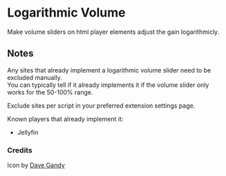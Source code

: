 # Logarithmic Volume

Make volume sliders on html player elements adjust the gain logarithmicly.

## Notes

Any sites that already implement a logarithmic volume slider need to be excluded manually.  
You can typically tell if it already implements it if the volume slider only works for the 50-100% range.

Exclude sites per script in your preferred extension settings page.

Known players that already implement it:
* Jellyfin 

### Credits

Icon by [Dave Gandy](https://www.flaticon.com/free-icons/speaker)